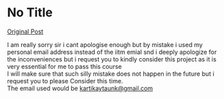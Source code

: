 # No Title

[Original Post](https://discourse.onlinedegree.iitm.ac.in/t/169029/674)

<p>I am really sorry sir i cant apologise enough but by mistake i used my personal email address instead of the iitm emial snd i deeply apologize for the inconveniences but i request you to kindly consider this project as it is very essential for me to pass this course<br>
I will make sure that such silly mistake does not happen in the future but i request you to please Consider this time.<br>
The email used would be <a href="mailto:kartikaytaunk@gmail.com">kartikaytaunk@gmail.com</a></p>
